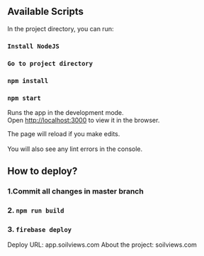 	
## Available Scripts	

In the project directory, you can run:	
### `Install NodeJS`	

### `Go to project directory`	

### `npm install`	

### `npm start`	

Runs the app in the development mode.<br />	
Open [http://localhost:3000](http://localhost:3000) to view it in the browser.	

The page will reload if you make edits.<br />	
You will also see any lint errors in the console.	

## How to deploy?

### 1.Commit all changes in master branch
### 2.  `npm run build`
### 3.  `firebase deploy`	

Deploy URL: app.soilviews.com
About the project: soilviews.com
